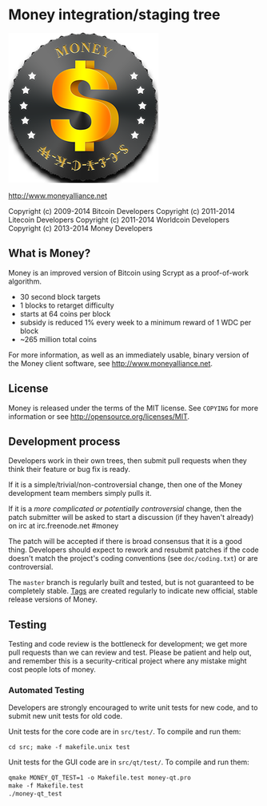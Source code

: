 Money integration/staging tree
================================

![](https://raw.githubusercontent.com/moneyfoundation/money/b2211281541530590168d2cee0567e6b673b8a3e/src/qt/res/images/wallet_bgcoin.png)

http://www.moneyalliance.net

Copyright (c) 2009-2014 Bitcoin Developers
Copyright (c) 2011-2014 Litecoin Developers
Copyright (c) 2011-2014 Worldcoin Developers
Copyright (c) 2013-2014 Money Developers

What is Money?
----------------

Money is an improved version of Bitcoin using Scrypt as a proof-of-work algorithm.
 - 30 second block targets
 - 1 blocks to retarget difficulty
 - starts at 64 coins per block
 - subsidy is reduced 1% every week to a minimum reward of 1 WDC per block
 - ~265 million total coins


For more information, as well as an immediately usable, binary version of
the Money client software, see http://www.moneyalliance.net.

License
-------

Money is released under the terms of the MIT license. See `COPYING` for more
information or see http://opensource.org/licenses/MIT.

Development process
-------------------

Developers work in their own trees, then submit pull requests when they think
their feature or bug fix is ready.

If it is a simple/trivial/non-controversial change, then one of the Money
development team members simply pulls it.

If it is a *more complicated or potentially controversial* change, then the patch
submitter will be asked to start a discussion (if they haven't already) on irc at
irc.freenode.net #money

The patch will be accepted if there is broad consensus that it is a good thing.
Developers should expect to rework and resubmit patches if the code doesn't
match the project's coding conventions (see `doc/coding.txt`) or are
controversial.

The `master` branch is regularly built and tested, but is not guaranteed to be
completely stable. [Tags](https://github.com/bitcoin/bitcoin/tags) are created
regularly to indicate new official, stable release versions of Money.

Testing
-------

Testing and code review is the bottleneck for development; we get more pull
requests than we can review and test. Please be patient and help out, and
remember this is a security-critical project where any mistake might cost people
lots of money.

### Automated Testing

Developers are strongly encouraged to write unit tests for new code, and to
submit new unit tests for old code.

Unit tests for the core code are in `src/test/`. To compile and run them:

    cd src; make -f makefile.unix test

Unit tests for the GUI code are in `src/qt/test/`. To compile and run them:

    qmake MONEY_QT_TEST=1 -o Makefile.test money-qt.pro
    make -f Makefile.test
    ./money-qt_test
